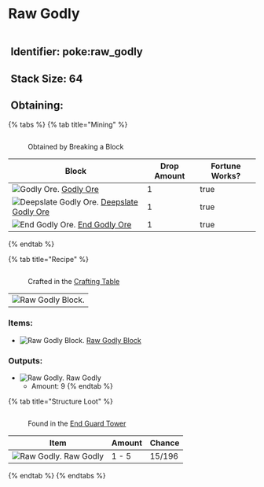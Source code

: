 # Raw Godly

<figure><img src="https://github.com/user-attachments/assets/2a203cab-9df5-4865-8ac9-69f02ee1c415" alt=""><figcaption></figcaption></figure>

## <img src="https://minecraft.wiki/images/Name_Tag_JE2_BE2.png?cbdc1" alt="" data-size="line"> Identifier: poke:raw\_godly <a href="#identifier" id="identifier"></a>

## <img src="https://minecraft.wiki/images/Light_Gray_Bundle_JE1_BE1.png?b552e" alt="" data-size="line"> Stack Size: 64

## <img src="https://minecraft.wiki/images/thumb/Crafting_Table_JE4_BE3.png/150px-Crafting_Table_JE4_BE3.png?5767f" alt="" data-size="line"> Obtaining:

{% tabs %}
{% tab title="Mining" %}
<figure><img src="https://github.com/user-attachments/assets/d1e653c0-4330-48e7-afc4-19c7eb52cb95" alt=""><figcaption><p>Obtained by Breaking a Block</p></figcaption></figure>

<table><thead><tr><th>Block</th><th>Drop Amount</th><th data-type="checkbox">Fortune Works?</th></tr></thead><tbody><tr><td><img src="https://github.com/user-attachments/assets/fd5d887d-09cb-4ba4-a89a-2b7e34de271b" alt="Godly Ore." data-size="line"> <a href="../../blocks/ores/stone-ores/godly-ore.md">Godly Ore</a></td><td>1</td><td>true</td></tr><tr><td><img src="https://github.com/user-attachments/assets/cff3ee32-aff0-4504-b148-58e5728a0e54" alt="Deepslate Godly Ore." data-size="line"> <a href="../../blocks/ores/deepslate-ores/deepslate-godly-ore.md">Deepslate Godly Ore</a></td><td>1</td><td>true</td></tr><tr><td><img src="https://github.com/user-attachments/assets/9f7a6d96-696d-46cf-9e92-d579741a6898" alt="End Godly Ore." data-size="line"> <a href="../../blocks/ores/end-ores/end-godly-ore.md">End Godly Ore</a></td><td>1</td><td>true</td></tr></tbody></table>
{% endtab %}

{% tab title="Recipe" %}
<figure><img src="https://minecraft.wiki/images/thumb/Crafting_Table_JE4_BE3.png/150px-Crafting_Table_JE4_BE3.png?5767f" alt=""><figcaption><p>Crafted in the <a href="https://minecraft.wiki/w/Crafting_Table">Crafting Table</a></p></figcaption></figure>

|                                                                                                      |
| :--------------------------------------------------------------------------------------------------: |
| ![Raw Godly Block.](https://github.com/user-attachments/assets/1f7add1a-6a72-47bc-83b6-795e4bd7301e) |

### Items:

* <img src="https://github.com/user-attachments/assets/1f7add1a-6a72-47bc-83b6-795e4bd7301e" alt="Raw Godly Block." data-size="line"> [Raw Godly Block](../../blocks/raw-ore-blocks/raw-godly-block.md)

### Outputs:

* <img src="https://github.com/user-attachments/assets/2a203cab-9df5-4865-8ac9-69f02ee1c415" alt="Raw Godly." data-size="line"> Raw Godly
  * Amount: 9
{% endtab %}

{% tab title="Structure Loot" %}
<figure><img src="https://github.com/user-attachments/assets/5343169a-ca09-4e79-b623-7efddc0a2fac" alt=""><figcaption><p>Found in the <a href="../../sturctures/end-guard-tower.md">End Guard Tower</a></p></figcaption></figure>

| Item                                                                                                                                    | Amount | Chance |
| --------------------------------------------------------------------------------------------------------------------------------------- | ------ | ------ |
| <img src="https://github.com/user-attachments/assets/2a203cab-9df5-4865-8ac9-69f02ee1c415" alt="Raw Godly." data-size="line"> Raw Godly | 1 - 5  | 15/196 |
{% endtab %}
{% endtabs %}
